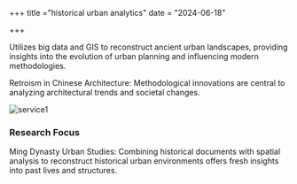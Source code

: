 +++
title ="historical urban analytics"
date = "2024-06-18"


+++

Utilizes big data and GIS to reconstruct ancient urban landscapes, providing insights into the evolution of urban planning and influencing modern methodologies.


<!--more-->

Retroism in Chinese Architecture: Methodological innovations are central to analyzing architectural trends and societal changes.

![service1](../images/pic4.jpg)

### Research Focus 

Ming Dynasty Urban Studies: Combining historical documents with spatial analysis to reconstruct historical urban environments offers fresh insights into past lives and structures.